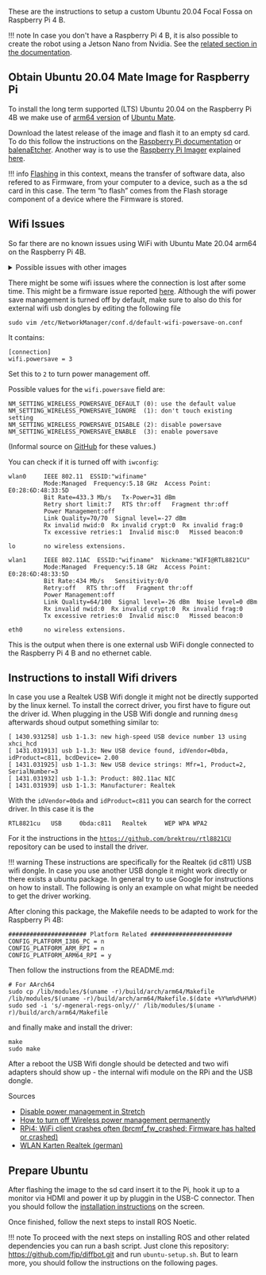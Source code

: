 These are the instructions to setup a custom Ubuntu 20.04 Focal Fossa on Raspberry Pi 4 B.

!!! note
    In case you don't have a Raspberry Pi 4 B, it is also possible to create the robot using a Jetson Nano from Nvidia.
    See the [related section in the documentation](./jetson-nano-setup.md).

## Obtain Ubuntu 20.04 Mate Image for Raspberry Pi

To install the long term supported (LTS) Ubuntu 20.04 on the Raspberry Pi 4B we make use of [arm64 version](https://ubuntu-mate.org/download/arm64/focal/) 
of [Ubuntu Mate](https://ubuntu-mate.org/). 

Download the latest release of the image and flash it to an empty sd card. To do this follow the instructions on the 
[Raspberry Pi documentation](https://www.raspberrypi.org/documentation/installation/installing-images/) or 
[balenaEtcher](https://www.balena.io/etcher/). 
Another way is to use the [Raspberry Pi Imager](https://www.raspberrypi.org/downloads/) explained [here](https://www.raspberrypi.org/blog/raspberry-pi-imager-imaging-utility/).

!!! info
    [Flashing](https://en.wikipedia.org/wiki/Firmware#Flashing) in this context, means the transfer of software data, also refered to as Firmware, 
    from your computer to a device, such as a the sd card in this case. The term “to flash” comes from the Flash storage component of a 
    device where the Firmware is stored.

## Wifi Issues

So far there are no known issues using WiFi with Ubuntu Mate 20.04 arm64 on the Raspberry Pi 4B.

<details>
  <summary>Possible issues with other images</summary>
  
  If you are not in the US it is possible that you encounter connection problems when connected to a 5Ghz Wifi network.
  If you are in a different country than the US you need to update your regulatory country. 5Ghz needs this to know the right bands to use.

This can be changed by editing the value of `REGDOMAIN` in the file `/etc/default/crda` ([Central Regulatory Domain Agent](https://wireless.wiki.kernel.org/en/developers/regulatory/crda)) to the code for your country [ref](https://github.com/TheRemote/Ubuntu-Server-raspi4-unofficial/issues/98).
</details>

There might be some wifi issues where the connection is lost after some time. This might be a firmware issue reported [here](https://github.com/raspberrypi/linux/issues/3849).
Although the wifi power save management is turned off by default, make sure to also do this for external wifi usb dongles by editing the following file

```
sudo vim /etc/NetworkManager/conf.d/default-wifi-powersave-on.conf
```

It contains:

```
[connection]
wifi.powersave = 3
```

Set this to `2` to turn power management off. 

Possible values for the `wifi.powersave` field are:

```
NM_SETTING_WIRELESS_POWERSAVE_DEFAULT (0): use the default value
NM_SETTING_WIRELESS_POWERSAVE_IGNORE  (1): don't touch existing setting
NM_SETTING_WIRELESS_POWERSAVE_DISABLE (2): disable powersave
NM_SETTING_WIRELESS_POWERSAVE_ENABLE  (3): enable powersave
```

(Informal source on [GitHub](https://gist.github.com/jcberthon/ea8cfe278998968ba7c5a95344bc8b55) for these values.)

You can check if it is turned off with `iwconfig`:

```
wlan0     IEEE 802.11  ESSID:"wifiname"  
          Mode:Managed  Frequency:5.18 GHz  Access Point: E0:28:6D:48:33:5D   
          Bit Rate=433.3 Mb/s   Tx-Power=31 dBm   
          Retry short limit:7   RTS thr:off   Fragment thr:off
          Power Management:off
          Link Quality=70/70  Signal level=-27 dBm  
          Rx invalid nwid:0  Rx invalid crypt:0  Rx invalid frag:0
          Tx excessive retries:1  Invalid misc:0   Missed beacon:0

lo        no wireless extensions.

wlan1     IEEE 802.11AC  ESSID:"wifiname"  Nickname:"WIFI@RTL8821CU"
          Mode:Managed  Frequency:5.18 GHz  Access Point: E0:28:6D:48:33:5D   
          Bit Rate:434 Mb/s   Sensitivity:0/0  
          Retry:off   RTS thr:off   Fragment thr:off
          Power Management:off
          Link Quality=64/100  Signal level=-26 dBm  Noise level=0 dBm
          Rx invalid nwid:0  Rx invalid crypt:0  Rx invalid frag:0
          Tx excessive retries:0  Invalid misc:0   Missed beacon:0

eth0      no wireless extensions.
```

This is the output when there is one external usb WiFi dongle connected to the Raspberry Pi 4 B and no ethernet cable.


## Instructions to install Wifi drivers

In case you use a Realtek USB Wifi dongle it might not be directly supported by the linux kernel.
To install the correct driver, you first have to figure out the driver id. When plugging in the USB Wifi dongle and running `dmesg` afterwards
shoud output something similar to:

```
[ 1430.931258] usb 1-1.3: new high-speed USB device number 13 using xhci_hcd
[ 1431.031913] usb 1-1.3: New USB device found, idVendor=0bda, idProduct=c811, bcdDevice= 2.00
[ 1431.031925] usb 1-1.3: New USB device strings: Mfr=1, Product=2, SerialNumber=3
[ 1431.031932] usb 1-1.3: Product: 802.11ac NIC
[ 1431.031939] usb 1-1.3: Manufacturer: Realtek
```

With the `idVendor=0bda` and `idProduct=c811` you can search for the correct driver. In this case it is the

```
RTL8821cu 	USB 	0bda:c811 	Realtek 	WEP WPA WPA2
```

For it the instructions in the [`https://github.com/brektrou/rtl8821CU`](https://github.com/brektrou/rtl8821CU) repository can be used to install the driver.

!!! warning
    These instructions are specifically for the Realtek (id c811) USB wifi dongle. In case you use another USB dongle it might work directly or there exists
    a ubuntu package. In general try to use Google for instructions on how to install. 
    The following is only an example on what might be needed to get the driver  working.

After cloning this package, the Makefile needs to be adapted to work for the Raspberry Pi 4B:

```
###################### Platform Related #######################
CONFIG_PLATFORM_I386_PC = n
CONFIG_PLATFORM_ARM_RPI = n
CONFIG_PLATFORM_ARM64_RPI = y
```

Then follow the instructions from the README.md:

```
# For AArch64
sudo cp /lib/modules/$(uname -r)/build/arch/arm64/Makefile /lib/modules/$(uname -r)/build/arch/arm64/Makefile.$(date +%Y%m%d%H%M)
sudo sed -i 's/-mgeneral-regs-only//' /lib/modules/$(uname -r)/build/arch/arm64/Makefile
```

and finally make and install the driver:

```
make
sudo make
```

After a reboot the USB Wifi dongle should be detected and two wifi adapters should show up - the internal wifi module on the RPi and the USB dongle.

Sources

- [Disable power management in Stretch](https://www.raspberrypi.org/forums/viewtopic.php?t=194619)
- [How to turn off Wireless power management permanently](https://unix.stackexchange.com/a/315400/50268)
- [RPi4: WiFi client crashes often (brcmf_fw_crashed: Firmware has halted or crashed)](https://github.com/raspberrypi/linux/issues/3849)
- [WLAN Karten Realtek (german)](https://wiki.ubuntuusers.de/WLAN/Karten/Realtek/)


## Prepare Ubuntu

After flashing the image to the sd card insert it to the Pi, hook it up to a monitor via HDMI and power it up by pluggin in the USB-C connector.
Then you should follow the [installation instructions](https://ubuntu-mate.org/raspberry-pi/install/) on the screen.

Once finished, follow the next steps to install ROS Noetic.

!!! note
    To proceed with the next steps on installing ROS and other related dependencies you can run a bash script.
    Just clone this repository: https://github.com/fjp/diffbot.git and run `ubuntu-setup.sh`. But to learn more, you should follow the instructions on the following pages.
